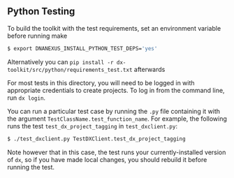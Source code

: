 ## Python Testing

To build the toolkit with the test requirements, set an environment variable before running make
```bash
$ export DNANEXUS_INSTALL_PYTHON_TEST_DEPS='yes'
```
Alternatively you can `pip install -r dx-toolkit/src/python/requirements_test.txt` afterwards

For most tests in this directory, you will need to be logged in with
appropriate credentials to create projects.  To log in from the
command line, run `dx login`.

You can run a particular test case by running the `.py` file
containing it with the argument `TestClassName.test_function_name`.
For example, the following runs the test `test_dx_project_tagging` in
`test_dxclient.py`:

```bash
$ ./test_dxclient.py TestDXClient.test_dx_project_tagging
```

Note however that in this case, the test runs your currently-installed
version of `dx`, so if you have made local changes, you should rebuild
it before running the test.
